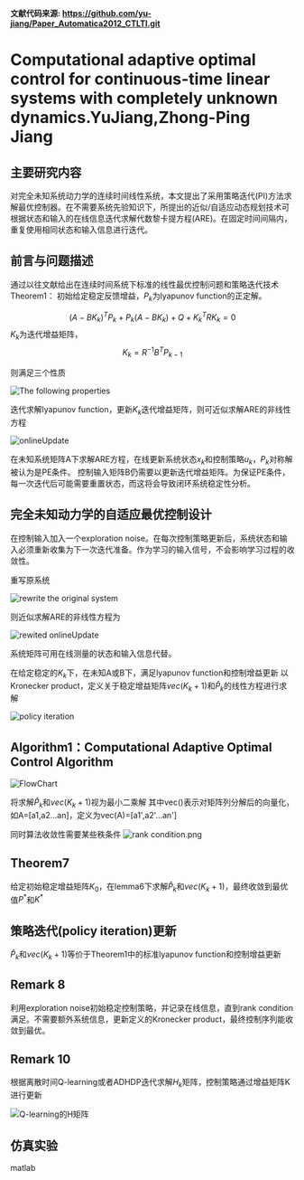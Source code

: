 

**文献代码来源: https://github.com/yu-jiang/Paper_Automatica2012_CTLTI.git**

# Computational adaptive optimal control for continuous-time linear systems with completely unknown dynamics.YuJiang,Zhong-Ping Jiang

## 主要研究内容
对完全未知系统动力学的连续时间线性系统，本文提出了采用策略迭代(PI)方法求解最优控制器。在不需要系统先验知识下，所提出的近似/自适应动态规划技术可根据状态和输入的在线信息迭代求解代数黎卡提方程(ARE)。在固定时间间隔内，重复使用相同状态和输入信息进行迭代。

## 前言与问题描述
通过以往文献给出在连续时间系统下标准的线性最优控制问题和策略迭代技术
Theorem1： 初始给定稳定反馈增益，$P_k$为lyapunov function的正定解。

$$(A-BK_k)^TP_k+P_k(A-BK_k)+Q+K_k^TRK_k=0$$
$K_k$为迭代增益矩阵，$$K_k=R^{-1}B^TP_{k-1}$$

则满足三个性质

![The following properties](https://s2.loli.net/2024/04/08/94w5NOp7Lr1YexU.png)

迭代求解lyapunov function，更新$K_k$迭代增益矩阵，则可近似求解ARE的非线性方程

![onlineUpdate](https://s2.loli.net/2024/04/08/TLemDsOS3zjJMHB.png)

在未知系统矩阵A下求解ARE方程，在线更新系统状态$x_k$和控制策略$u_k$，$P_k$对称解被认为是PE条件。
控制输入矩阵B仍需要以更新迭代增益矩阵。为保证PE条件，每一次迭代后可能需要重置状态，而这将会导致闭环系统稳定性分析。

## 完全未知动力学的自适应最优控制设计

在控制输入加入一个exploration noise。在每次控制策略更新后，系统状态和输入必须重新收集为下一次迭代准备。作为学习的输入信号，不会影响学习过程的收敛性。

重写原系统

![rewrite the original system](https://s2.loli.net/2024/04/08/t7vD8BEz3uaChXK.png)

则近似求解ARE的非线性方程为

![rewited onlineUpdate](https://s2.loli.net/2024/04/08/TKGWMD2kxdiBr3P.png)

系统矩阵可用在线测量的状态和输入信息代替。

在给定稳定的$K_k$下，在未知A或B下，满足lyapunov function和控制增益更新
以Kronecker product，定义关于稳定增益矩阵$vec(K_k+1)$和$\hat{P}_k$的线性方程进行求解

![policy iteration](https://s2.loli.net/2024/04/08/JZ4E37USLzjHe8g.png)

## Algorithm1：**Computational Adaptive Optimal Control Algorithm**

![FlowChart](https://s2.loli.net/2024/04/08/ZxspT1n4uy6bO95.png)

将求解$\hat{P}_k$和$vec(K_k+1)$视为最小二乘解
其中vec()表示对矩阵列分解后的向量化，如A=[a1,a2...an]，定义为vec(A)=[a1',a2'...an']

同时算法收敛性需要某些秩条件
![rank condition.png](https://s2.loli.net/2024/04/08/vrzmGeEjLfXAyJt.png)

## Theorem7
给定初始稳定增益矩阵$K_0$，在lemma6下求解$\hat{P}_k$和$vec(K_k+1)$，最终收敛到最优值$P^{*}$和$K^{*}$

## 策略迭代(policy iteration)更新
$\hat{P}_k$和$vec(K_k+1)$等价于Theorem1中的标准lyapunov function和控制增益更新

## Remark 8
利用exploration noise初始稳定控制策略，并记录在线信息，直到rank condition满足。不需要额外系统信息，更新定义的Kronecker product，最终控制序列能收敛到最优。

## Remark 10
根据离散时间Q-learning或者ADHDP迭代求解$H_k$矩阵，控制策略通过增益矩阵K进行更新

![Q-learning的H矩阵](https://s2.loli.net/2024/04/08/nPMX1NWh7DEISdx.png)


## 仿真实验
matlab